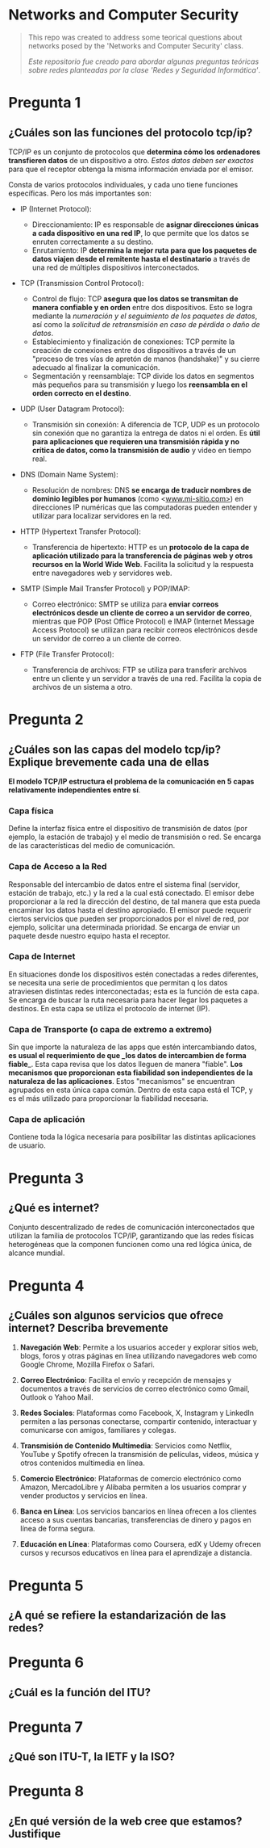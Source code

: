 
# Networks and Computer Security
>
> This repo was created to address some teorical questions about networks posed by the 'Networks and Computer Security' class.
>
>
> *Este repositorio fue creado para abordar algunas preguntas teóricas sobre redes planteadas por la clase 'Redes y Seguridad Informática'*.
>

# Pregunta 1

## ¿Cuáles son las funciones del protocolo tcp/ip?

TCP/IP es un conjunto de protocolos que **determina cómo los ordenadores transfieren datos** de un dispositivo a otro. *Estos datos deben ser exactos* para que el receptor obtenga la misma información enviada por el emisor.

Consta de varios protocolos individuales, y cada uno tiene funciones específicas. Pero los más importantes son:

- IP (Internet Protocol):
  - Direccionamiento:
      IP es responsable de **asignar direcciones únicas a cada dispositivo en una red IP**, lo que permite que los datos se enruten correctamente a su destino.
  - Enrutamiento:
      IP **determina la mejor ruta para que los paquetes de datos viajen desde el remitente hasta el destinatario** a través de una red de múltiples dispositivos interconectados.

- TCP (Transmission Control Protocol):
  - Control de flujo:
      TCP **asegura que los datos se transmitan de manera confiable y en orden** entre dos dispositivos. Esto se logra mediante la *numeración y el seguimiento de los paquetes de datos*, así como la *solicitud de retransmisión en caso de pérdida o daño de datos*.
  - Establecimiento y finalización de conexiones:
      TCP permite la creación de conexiones entre dos dispositivos a través de un "proceso de tres vías de apretón de manos (handshake)" y su cierre adecuado al finalizar la comunicación.
  - Segmentación y reensamblaje:
      TCP divide los datos en segmentos más pequeños para su transmisión y luego los **reensambla en el orden correcto en el destino**.

- UDP (User Datagram Protocol):
  - Transmisión sin conexión:
      A diferencia de TCP, UDP es un protocolo sin conexión que no garantiza la entrega de datos ni el orden. Es **útil para aplicaciones que requieren una transmisión rápida y no crítica de datos, como la transmisión de audio** y video en tiempo real.

- DNS (Domain Name System):
  - Resolución de nombres:
      DNS **se encarga de traducir nombres de dominio legibles por humanos** (como <www.mi-sitio.com>) en direcciones IP numéricas que las computadoras pueden entender y utilizar para localizar servidores en la red.

- HTTP (Hypertext Transfer Protocol):
  - Transferencia de hipertexto:
      HTTP es un **protocolo de la capa de aplicación utilizado para la transferencia de páginas web y otros recursos en la World Wide Web**. Facilita la solicitud y la respuesta entre navegadores web y servidores web.

- SMTP (Simple Mail Transfer Protocol) y POP/IMAP:
  - Correo electrónico:
      SMTP se utiliza para **enviar correos electrónicos desde un cliente de correo a un servidor de correo**, mientras que POP (Post Office Protocol) e IMAP (Internet Message Access Protocol) se utilizan para recibir correos electrónicos desde un servidor de correo a un cliente de correo.

- FTP (File Transfer Protocol):
  - Transferencia de archivos:
      FTP se utiliza para transferir archivos entre un cliente y un servidor a través de una red. Facilita la copia de archivos de un sistema a otro.

# Pregunta 2

## ¿Cuáles son las capas del modelo tcp/ip? Explique brevemente cada una de ellas

**El modelo TCP/IP estructura el problema de la comunicación en 5 capas relativamente independientes entre sí**.

### Capa física

Define la interfaz física entre el dispositivo de transmisión de datos (por ejemplo, la estación de trabajo) y el medio de transmisión o red.
Se encarga de las características del medio de comunicación.

### Capa de Acceso a la Red

Responsable del intercambio de datos entre el sistema final (servidor, estación de trabajo, etc.) y la red a la cual está conectado. El emisor debe proporcionar a la red la dirección del destino, de tal manera que esta pueda encaminar los datos hasta el destino apropiado. El emisor puede requerir ciertos servicios que pueden ser proporcionados por el nivel de red, por ejemplo, solicitar una determinada prioridad.
Se encarga de enviar un paquete desde nuestro equipo hasta el receptor.

### Capa de Internet

En situaciones donde los dispositivos estén conectadas a redes diferentes, se necesita una serie de procedimientos que permitan q los datos atraviesen distintas redes interconectadas; esta es la función de esta capa.
Se encarga de buscar la ruta necesaria para hacer llegar los paquetes a destinos.
En esta capa se utiliza el protocolo de internet (IP).

### Capa de Transporte (o capa de extremo a extremo)

Sin que importe la naturaleza de las apps que estén intercambiando datos, **es usual el requerimiento de que _los datos de intercambien de forma fiable**_. Esta capa revisa que los datos lleguen de manera "fiable". **Los mecanismos que proporcionan esta fiabilidad son independientes de la naturaleza de las aplicaciones**. Estos "mecanismos" se encuentran agrupados en esta única capa común.
Dentro de esta capa está el TCP, y es el más utilizado para proporcionar la fiabilidad necesaria.

### Capa de aplicación

Contiene toda la lógica necesaria para posibilitar las distintas aplicaciones de usuario.

# Pregunta 3

## ¿Qué es internet?

Conjunto descentralizado de redes de comunicación interconectados que utilizan la familia de protocolos TCP/IP, garantizando que las redes físicas heterogéneas que la componen funcionen como una red lógica única, de alcance mundial.

# Pregunta 4

## ¿Cuáles son algunos servicios que ofrece internet? Describa brevemente

1. **Navegación Web**: Permite a los usuarios acceder y explorar sitios web, blogs, foros y otras páginas en línea utilizando navegadores web como Google Chrome, Mozilla Firefox o Safari.

2. **Correo Electrónico**: Facilita el envío y recepción de mensajes y documentos a través de servicios de correo electrónico como Gmail, Outlook o Yahoo Mail.

3. **Redes Sociales**: Plataformas como Facebook, X, Instagram y LinkedIn permiten a las personas conectarse, compartir contenido, interactuar y comunicarse con amigos, familiares y colegas.

4. **Transmisión de Contenido Multimedia**: Servicios como Netflix, YouTube y Spotify ofrecen la transmisión de películas, videos, música y otros contenidos multimedia en línea.

5. **Comercio Electrónico**: Plataformas de comercio electrónico como Amazon, MercadoLibre y Alibaba permiten a los usuarios comprar y vender productos y servicios en línea.

6. **Banca en Línea**: Los servicios bancarios en línea ofrecen a los clientes acceso a sus cuentas bancarias, transferencias de dinero y pagos en línea de forma segura.

7. **Educación en Línea**: Plataformas como Coursera, edX y Udemy ofrecen cursos y recursos educativos en línea para el aprendizaje a distancia.

# Pregunta 5

## ¿A qué se refiere la estandarización de las redes?

# Pregunta 6

## ¿Cuál es la función del ITU?

# Pregunta 7

## ¿Qué son ITU-T, la IETF y la ISO?

# Pregunta 8

## ¿En qué versión de la web cree que estamos? Justifique
